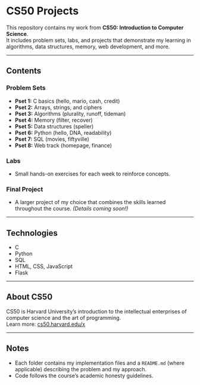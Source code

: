 # CS50 Projects

This repository contains my work from **CS50: Introduction to Computer Science**.  
It includes problem sets, labs, and projects that demonstrate my learning in algorithms, data structures, memory, web development, and more.

---

## Contents

### Problem Sets
- **Pset 1:** C basics (hello, mario, cash, credit)
- **Pset 2:** Arrays, strings, and ciphers
- **Pset 3:** Algorithms (plurality, runoff, tideman)
- **Pset 4:** Memory (filter, recover)
- **Pset 5:** Data structures (speller)
- **Pset 6:** Python (hello, DNA, readability)
- **Pset 7:** SQL (movies, fiftyville)
- **Pset 8:** Web track (homepage, finance)

### Labs
- Small hands-on exercises for each week to reinforce concepts.

### Final Project
- A larger project of my choice that combines the skills learned throughout the course. *(Details coming soon!)*

---

## Technologies
- C
- Python
- SQL
- HTML, CSS, JavaScript
- Flask

---

## About CS50
CS50 is Harvard University’s introduction to the intellectual enterprises of computer science and the art of programming.  
Learn more: [cs50.harvard.edu/x](https://cs50.harvard.edu/x/)

---

## Notes
- Each folder contains my implementation files and a `README.md` (where applicable) describing the problem and my approach.
- Code follows the course’s academic honesty guidelines.
